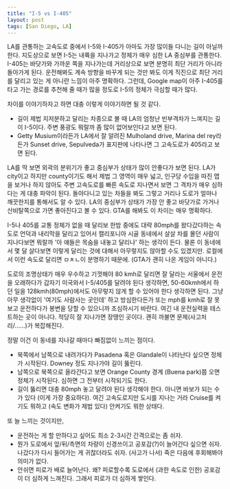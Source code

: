 ```yaml
---
title: "I-5 vs I-405"
layout: post
tags: [San Diego, LA]
---
```


LA를 관통하는 고속도로 중에서 I-5와 I-405가 아마도 가장 많이들 다니는 길이 아닐까 한다. 지도상으로 보면 I-5는 내륙을 지나가고 정체가 매우 심한 LA 중심부를 관통한다. I-405는 바닷가와 가까운 쪽을 지나가는데 거리상으로 보면 분명히 최단 거리가 아니라 돌아가게 된다. 운전해봐도 계속 방향을 바꾸게 되는 것만 봐도 이게 직진으로 최단 거리를 달리고 있는 게 아니란 느낌이 아주 명확하다. 그런데, Google map이 아주 I-405를 타고 가는 경로를 추천해 줄 때가 많을 정도로 I-5의 정체가 극심할 때가 많다.

차이를 이야기하자고 하면 대충 이렇게 이야기하면 될 것 같다.
- 길이 제법 지저분하고 달리는 차종으로 볼 때 LA의 엄청난 빈부격차가 느껴지는 길이 I-5이다. 주변 풍광도 뭐랄까 좀 많이 없어보인다고 보면 된다.
- Getty Musium이라든가 LA에서 잘 알려진 Mulholand drive, Marina del rey라든가 Sunset drive, Sepulveda가 표지판에 나타나면 그 고속도로가 405라고 보면 된다. 

LA를 딱 보면 외곽의 분위기가 좋고 중심부가 상태가 많이 안좋다가 보면 된다. LA가 city이고 하지만 county이기도 해서 제법 그 영역이 매우 넓고, 인구당 수입을 따진 맵을 보거나 하지 않아도 주변 고속도로를 빠른 속도로 지나면서 보면 그 격차가 매우 심하다는 게 대충 파악이 된다. 돌아다니고 있는 차들을 봐도 그렇고 거리나 도로가 얼마나 깨끗한지를 통해서도 알 수 있다. LA의 중심부가 상태가 가장 안 좋고 바닷가로 가거나 산비탈쪽으로 가면 좋아진다고 볼 수 있다. GTA를 해봐도 이 차이는 매우 명확하다. 

I-5나 405를 교통 정체가 없을 때 달리보 한밤 중에도 대략 80mph를 왔다갔다하는 속도로 언덕과 내리막을 달리고 있어서 캘리포니아 시골 동네에서 살살 차를 몰던 사람이 지나다보면 뭐랄까 '아 얘들은 목숨을 내놓고 달리나' 하는 생각이 든다. 물론 이 동네에서 몇 달 살다보면 이렇게 달리는 것에 대해서 아무렇지도 않아할 수도 있겠지만. 로컬에서 이런 속도로 달리면 ㅁㅊㄴ이 분명하기 때문에. (GTA가 괜히 나온 게임이 아니다.)

도로의 조명상태가 매우 우수하고 기껏해야 80 kmh로 달리면 잘 달라는 서울에서 운전을 오래하다가 갑자기 미국와서 I-5/405를 달려야 된다 생각하면, 50-60kmh에서 하던 일을 128kmh(80mph)에서도 아무렇지 않게 할 수 있어야 한다 생각하면 된다. 그냥 아무 생각없이 '여기도 사람사는 곳인데' 하고 방심한다든가 또는 mph를 kmh로 잘 못 보고 운전하다가 봉변을 당할 수 있으니까 조심하시기 바란다. 여긴 내 운전실력을 테스트하는 곳이 아니다. 적당히 잘 지나가면 장땡인 곳이다. 괜히 까불면 문제(사고처리/......)가 복잡해진다. 

정말 이건 이 동네를 지나갈 때마다 빠짐없이 느끼는 점이다.
- 북쪽에서 남쪽으로 내려가다가 Pasadena 혹은 Glandale이 나타난다 싶으면 정체가 시작된다. Downey 정도 지나가야 길이 뚫린다.
- 남쪽으로 북쪽으로 올라간다고 보면 Orange County 경계 (Buena park)쯤 오면 정체가 시작된다. 심하면 그 전부터 시작되기도 한다. 
- 길이 뚫리면 대충 80mph 놓고 달려야 된다 생각해야 한다. 아니면 바보가 되는 수가 있다 (이게 가장 중요하다). 여긴 고속도로지만 도시를 지나는 거라 Cruise를 켜기도 뭐하고 (속도 변화가 제법 있다) 안켜기도 뭐한 상태다. 

또 늘 느끼는 것이지만,
- 운전하는 게 할 만하다고 싶어도 최소 2-3시간 간격으로는 좀 쉬자. 
- 뭔가 도로에서 앞/뒤/측면의 차량이 신경쓰이고 공포감(?)이 늘어간다 싶으면 쉬자. 나갔다가 다시 들어가는 게 귀찮더라도 쉬자. (사고가 나서) 죽은 다음에 후회해봐야 의미가 없다.
- 안쉬면 피로가 배로 늘어난다. 왜? 피로할수록 도로에서 (과한 속도로 인한) 공포감이 더 심하게 느껴진다. 그래서 피로가 더 심하게 쌓인다.

